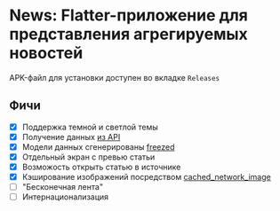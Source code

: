 # News: Flatter-приложение для представления агрегируемых новостей   
APK-файл для установки доступен во вкладке `Releases`

## Фичи
- [x] Поддержка темной и светлой темы
- [x] Получение данных [из API](https://newsapi.org/)
- [x] Модели данных сгенерированы [freezed](https://pub.dev/packages/freezed)
- [x] Отдельный экран с превью статьи
- [x] Возможость открыть статью в источнике
- [x] Кэширование изображений посредством [cached_network_image](https://pub.dev/packages/cached_network_image)
- [ ] "Бесконечная лента"
- [ ] Интернационализация
